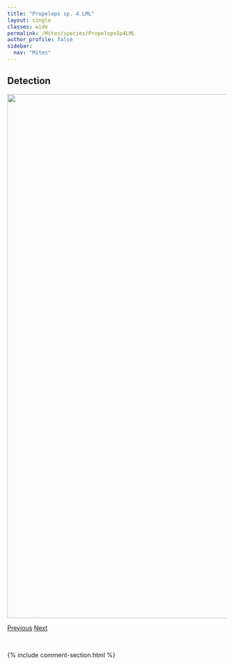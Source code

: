 ```yaml
---
title: "Propelops sp. 4 LML"
layout: single
classes: wide
permalink: /Mites/species/PropelopsSp4LML
author_profile: false
sidebar:
  nav: "Mites"
---
```


<h2>Detection</h2>

<a href="https://drive.google.com/uc?export=view&id=1WczaynywW7OiFnrXPa67WRA7uSvxorJ0">
<img src="https://drive.google.com/uc?export=view&id=1WczaynywW7OiFnrXPa67WRA7uSvxorJ0" height = "1200" width = "800">
</a>


<a href="/DevelopmentWebsite/Mites/species/PropelopsSp3DEW" class="pagination--pager" title="Propelops sp. 3 DEW">Previous</a> <a href="/DevelopmentWebsite/Mites/species/PropelopsSp5LML" class="pagination--pager" title="Propelops sp. 5 LML">Next</a>

<p>&nbsp;</p>

{% include comment-section.html %}
